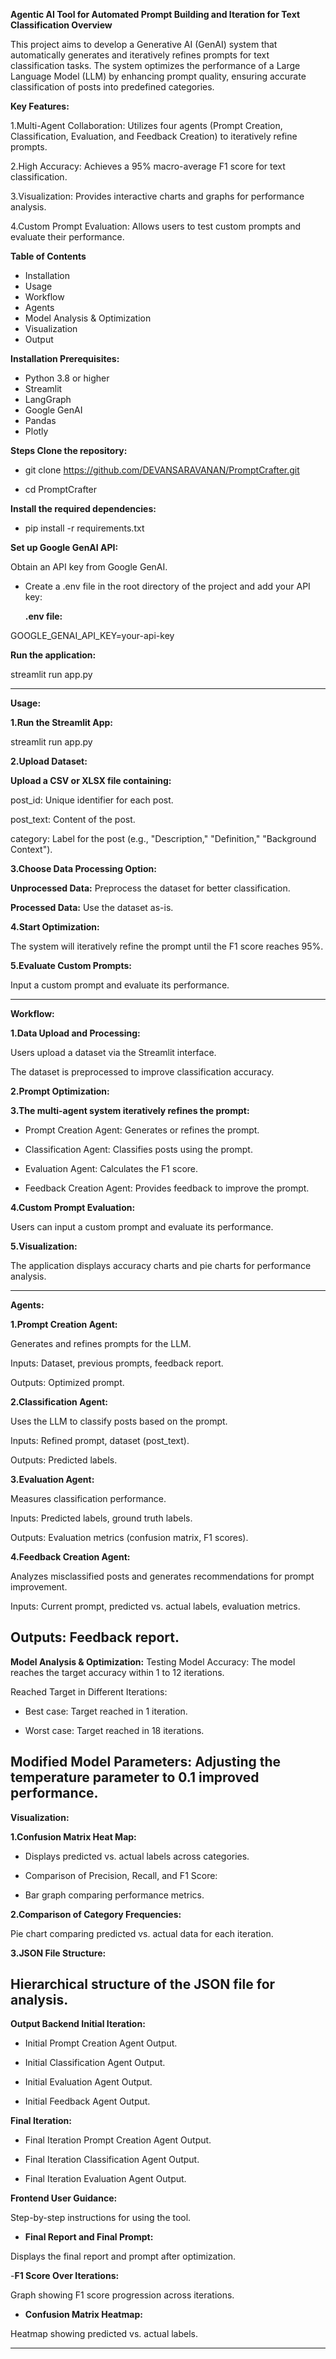 **Agentic AI Tool for Automated Prompt Building and Iteration for Text Classification
Overview**

This project aims to develop a Generative AI (GenAI) system that automatically generates and iteratively refines prompts for text classification tasks. The system optimizes the performance of a Large Language Model (LLM) by enhancing prompt quality, ensuring accurate classification of posts into predefined categories.

**Key Features:**

1.Multi-Agent Collaboration: Utilizes four agents (Prompt Creation, Classification, Evaluation, and Feedback Creation) to iteratively refine prompts.

2.High Accuracy: Achieves a 95% macro-average F1 score for text classification.

3.Visualization: Provides interactive charts and graphs for performance analysis.

4.Custom Prompt Evaluation: Allows users to test custom prompts and evaluate their performance.


**Table of Contents**
- Installation
- Usage
- Workflow
- Agents
- Model Analysis & Optimization
- Visualization
- Output



**Installation Prerequisites:**

- Python 3.8 or higher
- Streamlit
- LangGraph
- Google GenAI
- Pandas
- Plotly 

**Steps Clone the repository:**

- git clone https://github.com/DEVANSARAVANAN/PromptCrafter.git

- cd PromptCrafter


**Install the required dependencies:**


- pip install -r requirements.txt


**Set up Google GenAI API:**

Obtain an API key from Google GenAI.


- Create a .env file in the root directory of the project and add your API key:

  **.env file:**

GOOGLE_GENAI_API_KEY=your-api-key


**Run the application:**

streamlit run app.py


----------------------------------------------------------------------------------------------------------------------------------------------------------------------------------
**Usage:**

**1.Run the Streamlit App:**

streamlit run app.py


**2.Upload Dataset:**

**Upload a CSV or XLSX file containing:**


post_id: Unique identifier for each post.

post_text: Content of the post.

category: Label for the post (e.g., "Description," "Definition," "Background Context").


**3.Choose Data Processing Option:**

**Unprocessed Data:** Preprocess the dataset for better classification.

**Processed Data:** Use the dataset as-is.


**4.Start Optimization:**

The system will iteratively refine the prompt until the F1 score reaches 95%.


**5.Evaluate Custom Prompts:**

Input a custom prompt and evaluate its performance.

----------------------------------------------------------------------------------------------------------------------------------------------------------------------------------

**Workflow:**

**1.Data Upload and Processing:**

Users upload a dataset via the Streamlit interface.

The dataset is preprocessed to improve classification accuracy.

**2.Prompt Optimization:**

**3.The multi-agent system iteratively refines the prompt:**

- Prompt Creation Agent: Generates or refines the prompt.

- Classification Agent: Classifies posts using the prompt.

- Evaluation Agent: Calculates the F1 score.

- Feedback Creation Agent: Provides feedback to improve the prompt.

**4.Custom Prompt Evaluation:**

Users can input a custom prompt and evaluate its performance.

**5.Visualization:**

The application displays accuracy charts and pie charts for performance analysis.

----------------------------------------------------------------------------------------------------------------------------------------------------------------------------------
**Agents:**

**1.Prompt Creation Agent:**

Generates and refines prompts for the LLM.

Inputs: Dataset, previous prompts, feedback report.

Outputs: Optimized prompt.

**2.Classification Agent:**

Uses the LLM to classify posts based on the prompt.

Inputs: Refined prompt, dataset (post_text).

Outputs: Predicted labels.

**3.Evaluation Agent:**

Measures classification performance.

Inputs: Predicted labels, ground truth labels.

Outputs: Evaluation metrics (confusion matrix, F1 scores).

**4.Feedback Creation Agent:**

Analyzes misclassified posts and generates recommendations for prompt improvement.

Inputs: Current prompt, predicted vs. actual labels, evaluation metrics.

Outputs: Feedback report.
----------------------------------------------------------------------------------------------------------------------------------------------------------------------------------
**Model Analysis & Optimization:**
Testing Model Accuracy: The model reaches the target accuracy within 1 to 12 iterations.

Reached Target in Different Iterations:

- Best case: Target reached in 1 iteration.

- Worst case: Target reached in 18 iterations.

Modified Model Parameters: Adjusting the temperature parameter to 0.1 improved performance.
----------------------------------------------------------------------------------------------------------------------------------------------------------------------------------
**Visualization:**

**1.Confusion Matrix Heat Map:**

- Displays predicted vs. actual labels across categories.

- Comparison of Precision, Recall, and F1 Score:

- Bar graph comparing performance metrics.

**2.Comparison of Category Frequencies:**

Pie chart comparing predicted vs. actual data for each iteration.

**3.JSON File Structure:**

Hierarchical structure of the JSON file for analysis.
----------------------------------------------------------------------------------------------------------------------------------------------------------------------------------

**Output Backend Initial Iteration:**

- Initial Prompt Creation Agent Output.

- Initial Classification Agent Output.

- Initial Evaluation Agent Output.

- Initial Feedback Agent Output.

**Final Iteration:**

- Final Iteration Prompt Creation Agent Output.

- Final Iteration Classification Agent Output.

- Final Iteration Evaluation Agent Output.

**Frontend User Guidance:**

Step-by-step instructions for using the tool.

- **Final Report and Final Prompt:**

Displays the final report and prompt after optimization.

-**F1 Score Over Iterations:**

Graph showing F1 score progression across iterations.

- **Confusion Matrix Heatmap:**

Heatmap showing predicted vs. actual labels.


----------------------------------------------------------------------------------------------------------------------------------------------------------------------------------



